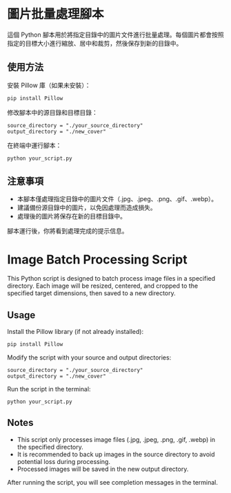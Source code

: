 # 圖片批量處理腳本

這個 Python 腳本用於將指定目錄中的圖片文件進行批量處理。每個圖片都會按照指定的目標大小進行縮放、居中和裁剪，然後保存到新的目錄中。

## 使用方法

安裝 Pillow 庫（如果未安裝）：

```bash
pip install Pillow
```

修改腳本中的源目錄和目標目錄：

```   
source_directory = "./your_source_directory"
output_directory = "./new_cover"
```

在終端中運行腳本：

```
python your_script.py

```

## 注意事項

- 本腳本僅處理指定目錄中的圖片文件（.jpg、.jpeg、.png、.gif、.webp）。
- 建議備份源目錄中的圖片，以免因處理而造成損失。
- 處理後的圖片將保存在新的目標目錄中。
  
腳本運行後，你將看到處理完成的提示信息。



# Image Batch Processing Script

This Python script is designed to batch process image files in a specified directory. Each image will be resized, centered, and cropped to the specified target dimensions, then saved to a new directory.

## Usage

Install the Pillow library (if not already installed):

```bash
pip install Pillow
```

Modify the script with your source and output directories:

```
source_directory = "./your_source_directory"
output_directory = "./new_cover"
```

Run the script in the terminal:

```
python your_script.py
```

## Notes

- This script only processes image files (.jpg, .jpeg, .png, .gif, .webp) in the specified directory.
- It is recommended to back up images in the source directory to avoid potential loss during processing.
- Processed images will be saved in the new output directory.

After running the script, you will see completion messages in the terminal.



